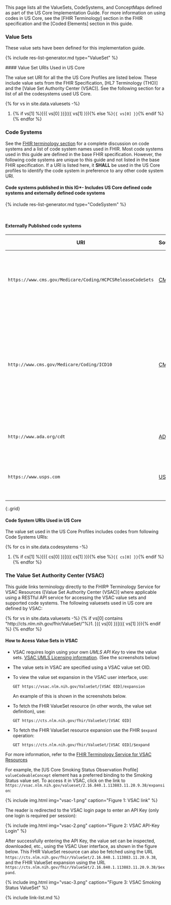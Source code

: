 
This page lists all the ValueSets, CodeSystems, and ConceptMaps defined as part of the US Core Implementation Guide. For more information on using codes in US Core, see the [FHIR Terminology] section in the FHIR specification and the [Coded Elements] section in this guide.

### Value Sets

These value sets have been defined for this implementation guide.

<!-- ================================================ -->
<!--  use this line to include an autogenerated list of all profiles and highlight new ones using the input/data/new_stuff.yml list. Remove it if you would like to hand generate it -->

{% include res-list-generator.md type="ValueSet" %}

<!-- ================================================ -->


<div class="bg-success" markdown="1">
#### Value Set URIs Used in US Core

<!-- The source file is  input/data/codesystems.yml  and was generated by the binding_finder.ipynb notebook.
It contains a list of all the codesystems (and resolvable links) used in the US-Core IG. -->

The value set URI for all the the US Core Profiles are listed below.  These include value sets from the FHIR Specification, [HL7 Terminology (THO)] and the [Value Set Authority Center (VSAC)].  See the following section for a list of all the codesystems used US Core.

{% for vs in site.data.valuesets -%}
1. {% if vs[1] %}[{{ vs[0] }}]({{ vs[1] }}){% else %}`{{ vs[0] }}`{% endif %}
{% endfor %}
</div><!-- new-content -->


### Code Systems

See the [FHIR terminology section]({{site.data.fhir.path}}terminologies-systems.html) for a complete discussion on code systems and a list of code system names used in FHIR. Most code systems used in this guide are defined in the base FHIR specification. However, the following code systems are unique to this guide and not listed in the base FHIR specification. If a URI is listed here, it **SHALL** be used in the US Core profiles to identify the code system in preference to any other code system URI.


#### Code systems published in this IG*- Includes US Core defined code systems and externally defined code systems

<!-- ================================================ -->
<!--  use this line to include an autogenerated list of all profiles and highlight new ones using the input/data/new_stuff.yml list. Remove it if you would like to hand generate it -->

{% include res-list-generator.md type="CodeSystem" %}

<!-- ================================================ -->

<br />

#### Externally Published code systems

|URI|Source|Comment|OID (for non-FHIR systems)|
|---|---|---|---|
|`https://www.cms.gov/Medicare/Coding/HCPCSReleaseCodeSets`|[CMS](https://www.cms.gov/Medicare/Coding/HCPCSReleaseCodeSets)|*Healthcare Common Procedure Coding System (HCPCS) level II alphanumeric codes*|2.16.840.1.113883.6.285|
|`http://www.cms.gov/Medicare/Coding/ICD10`|[CMS](http://www.cms.gov/Medicare/Coding/ICD10/)|*International Classification of Diseases, 10th Revision, Procedure Coding System (ICD-10-PCS)* -  See [ICD-10 PCS Codes](http://www.icd10data.com/icd10pcs) for online access to codes for general information purposes. |2.16.840.1.113883.6.4|
|`http://www.ada.org/cdt`|[ADA](http://www.ada.org/en/publications/cdt)|*Code on Dental Procedures and Nomenclature*|2.16.840.1.113883.6.13|
|`https://www.usps.com`|[USPS](http://pe.usps.com/text/pub28/28apb.htm)|*United States Postal Service Two–Letter State and Possession Abbreviations*|2.16.840.1.113883.6.92|
{:.grid}


#### Code System URIs Used in US Core

<!-- The source file is  input/data/codesystems.yml  and was generated by the binding_finder.ipynb notebook.
It contains a list of all the codesystems (and resolvable links) used in the US-Core IG. -->

The value set used in the US Core Profiles includes codes from following Code Systems URIs:

{% for cs in site.data.codesystems -%}
1. {% if cs[1] %}[{{ cs[0] }}]({{ cs[1] }}){% else %}`{{ cs[0] }}`{% endif %}
{% endfor %}


<!--
|[urn:oid:2.16.840.1.113883.6.238](CodeSystem-cdcrec.html)|[CDC](https://www.cdc.gov/phin/resources/vocabulary/index.html)|*Race & Ethnicity - CDC* - See [CDC Race and Ethnicity Code Set Version 1.0](https://www.cdc.gov/phin/resources/vocabulary/documents/cdc-race--ethnicity-background-and-purpose.pdf).|2.16.840.1.113883.6.238


<p>
</p>

### ConceptMaps

The following concept mappings have been defined as part of the this guide.

  {%raw%}{% include list-simple-conceptmaps.xhtml %}{%endraw%}
<p>
</p>

-->

### The Value Set Authority Center (VSAC)

This guide links terminology directly to the FHIR® Terminology Service for VSAC Resources ([Value Set Authority Center (VSAC)] where applicable using a RESTful API service for accessing the VSAC value sets and supported code systems.<span class="bg-success" markdown="1">  The following valuesets used in US core are defined by VSAC:
</span><!-- new-content -->

<div class="bg-success" markdown="1">
{% for vs in site.data.valuesets -%}
{% if vs[0] contains "http://cts.nlm.nih.gov/fhir/ValueSet/"%}1. [{{ vs[0] }}]({{ vs[1] }}){% endif %}
{% endfor %}
</div><!-- new-content -->

<div class="bg-success" markdown="1">

####  How to Acess Value Sets in VSAC

</div><!-- new-content -->

  -  VSAC requires login using your own *UMLS API Key* to view the value sets. [VSAC UMLS Licensing information](https://www.nlm.nih.gov/vsac/support/usingvsac/requestumlslicense.html). (See the screenshots below)
  - The value sets in VSAC are specified using a VSAC value set OID.  
  - To view the value set expansion in the VSAC user interface, use:

      `GET https://vsac.nlm.nih.gov/ValueSet/[VSAC OID]/expansion`

    An example of this is shown in the screenshots below.  

  - To fetch the FHIR ValueSet resource (in other words, the value set definition), use:

       `GET https://cts.nlm.nih.gov/fhir/ValueSet/[VSAC OID]`

  - To fetch the FHIR ValueSet resource expansion use the FHIR `$expand` operation:

       `GET https://cts.nlm.nih.gov/fhir/ValueSet/[VSAC OID]/$expand`

For more information, refer to the [FHIR Terminology Service for VSAC Resources](https://www.nlm.nih.gov/vsac/support/usingvsac/vsacfhirapi.html)


For example, the [US Core Smoking Status Observation Profile] `valueCodeableConcept` element has a preferred binding to the Smoking Status value set. To access it in VSAC, click on the link to `https://vsac.nlm.nih.gov/valueset/2.16.840.1.113883.11.20.9.38/expansion`:

 {% include img.html img="vsac-1.png" caption="Figure 1: VSAC link" %}

The reader is redirected to the VSAC login page to enter an API Key (only one login is required per session):

 {% include img.html img="vsac-2.png" caption="Figure 2: VSAC API-Key Login" %}

After successfully entering the API Key, the value set can be inspected, downloaded, etc., using the VSAC User interface, as shown in the figure below. This FHIR ValueSet resource can also be fetched using the URL `https://cts.nlm.nih.gov/fhir/ValueSet/2.16.840.1.113883.11.20.9.38`, and the FHIR ValueSet expansion using the URL `https://cts.nlm.nih.gov/fhir/ValueSet/2.16.840.1.113883.11.20.9.38/$expand`.

 {% include img.html img="vsac-3.png" caption="Figure 3: VSAC Smoking Status ValueSet" %}


{% include link-list.md %}
